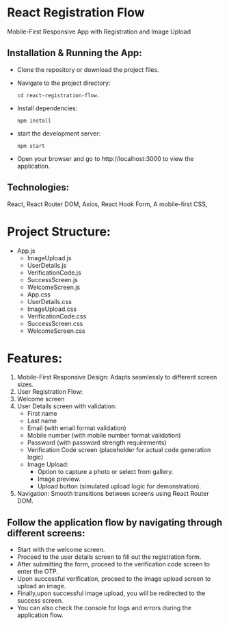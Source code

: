 # React Registration Flow
Mobile-First Responsive App with Registration and Image Upload

## Installation & Running the App:
- Clone the repository or download the project files.
- Navigate to the project directory: 
  ```
  cd react-registration-flow.
  ```

- Install dependencies:
  ```
  npm install
  ```

- start the development server: 
   ```
   npm start
   ```

- Open your browser and go to http://localhost:3000 to view the application.

## Technologies:

React,
React Router DOM,
Axios,
React Hook Form,
A mobile-first CSS,

# Project Structure:

  - App.js               
    - ImageUpload.js      
    - UserDetails.js       
    - VerificationCode.js  
    - SuccessScreen.js    
    - WelcomeScreen.js   
    - App.css            
    - UserDetails.css
    - ImageUpload.css     
    - VerificationCode.css  
    - SuccessScreen.css     
    - WelcomeScreen.css   

# Features:

1. Mobile-First Responsive Design: Adapts seamlessly to different screen sizes.
2. User Registration Flow:
3. Welcome screen
4. User Details screen with validation:
   - First name
   - Last name
   - Email (with email format validation)
   - Mobile number (with mobile number format validation)
   - Password (with password strength requirements)
   - Verification Code screen (placeholder for actual code generation logic)
   - Image Upload:
       - Option to capture a photo or select from gallery.
       - Image preview.
       - Upload button (simulated upload logic for demonstration).
5. Navigation: Smooth transitions between screens using React Router DOM.

## Follow the application flow by navigating through different screens:

- Start with the welcome screen.
- Proceed to the user details screen to fill out the registration form.
- After submitting the form, proceed to the verification code screen to enter the OTP.
- Upon successful verification, proceed to the image upload screen to upload an image.
- Finally,upon successful image upload, you will be redirected to the success screen.
- You can also check the console for logs and errors during the application flow.



